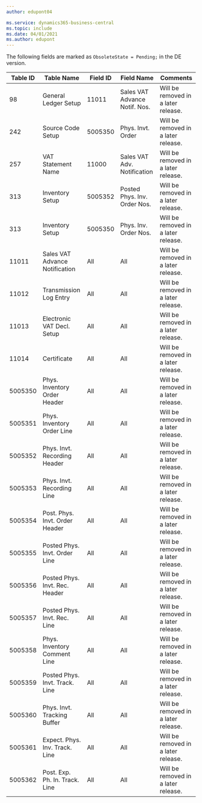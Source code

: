 ```yaml
---
author: edupont04

ms.service: dynamics365-business-central
ms.topic: include
ms.date: 04/01/2021
ms.author: edupont
---
```

The following fields are marked as `ObsoleteState = Pending;` in the DE version.

|Table ID|Table Name|Field ID|Field Name|Comments|
|--------|--------|--------|--------|--------|
|98|General Ledger Setup|11011|Sales VAT Advance Notif. Nos.|Will be removed in a later release.|
|242|Source Code Setup|5005350|Phys. Invt. Order|Will be removed in a later release.|
|257|VAT Statement Name|11000|Sales VAT Adv. Notification|Will be removed in a later release.|
|313|Inventory Setup|5005352|Posted Phys. Inv. Order Nos.|Will be removed in a later release.|
|313|Inventory Setup|5005350|Phys. Inv. Order Nos.|Will be removed in a later release.|
|11011|Sales VAT Advance Notification|All|All|Will be removed in a later release.|
|11012|Transmission Log Entry|All|All|Will be removed in a later release.|
|11013|Electronic VAT Decl. Setup|All|All|Will be removed in a later release.|
|11014|Certificate|All|All|Will be removed in a later release.|
|5005350|Phys. Inventory Order Header|All|All|Will be removed in a later release.|
|5005351|Phys. Inventory Order Line|All|All|Will be removed in a later release.|
|5005352|Phys. Invt. Recording Header|All|All|Will be removed in a later release.|
|5005353|Phys. Invt. Recording Line|All|All|Will be removed in a later release.|
|5005354|Post. Phys. Invt. Order Header|All|All|Will be removed in a later release.|
|5005355|Posted Phys. Invt. Order Line|All|All|Will be removed in a later release.|
|5005356|Posted Phys. Invt. Rec. Header|All|All|Will be removed in a later release.|
|5005357|Posted Phys. Invt. Rec. Line|All|All|Will be removed in a later release.|
|5005358|Phys. Inventory Comment Line|All|All|Will be removed in a later release.|
|5005359|Posted Phys. Invt. Track. Line|All|All|Will be removed in a later release.|
|5005360|Phys. Invt. Tracking Buffer|All|All|Will be removed in a later release.|
|5005361|Expect. Phys. Inv. Track. Line|All|All|Will be removed in a later release.|
|5005362|Post. Exp. Ph. In. Track. Line|All|All|Will be removed in a later release.|
